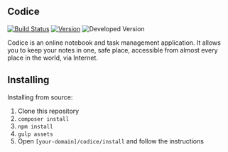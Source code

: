 ## Codice

[![Build Status](https://travis-ci.com/Sobak/Codice.svg?token=56jJWzdqW9ZYp8m68yDz&branch=master)](https://travis-ci.com/Sobak/Codice)
[![Version](https://img.shields.io/badge/version-v0.3.0-blue.svg)](https://github.com/Sobak/Codice/releases)
![Developed Version](https://img.shields.io/badge/developed-v0.4.0--dev-orange.svg)

Codice is an online notebook and task management application. It allows you to keep your notes in one, safe place, accessible from almost every place in the world, via Internet.

## Installing

Installing from source:

1. Clone this repository
2. `composer install`
3. `npm install`
4. `gulp assets`
5. Open `[your-domain]/codice/install` and follow the instructions
